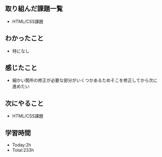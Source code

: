 ## 取り組んだ課題一覧
- HTML/CSS課題
  
## わかったこと
- 特になし
  
## 感じたこと
- 細かい箇所の修正が必要な部分がいくつかあるためそこを修正してから次に進めたい
  
## 次にやること
- HTML/CSS課題
  
## 学習時間
- Today:2h
- Total:233h
